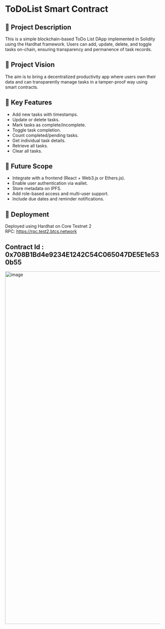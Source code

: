 # ToDoList Smart Contract

## 📝 Project Description
This is a simple blockchain-based ToDo List DApp implemented in Solidity using the Hardhat framework. Users can add, update, delete, and toggle tasks on-chain, ensuring transparency and permanence of task records.

## 🎯 Project Vision
The aim is to bring a decentralized productivity app where users own their data and can transparently manage tasks in a tamper-proof way using smart contracts.

## 🔑 Key Features
- Add new tasks with timestamps.
- Update or delete tasks.
- Mark tasks as complete/incomplete.
- Toggle task completion.
- Count completed/pending tasks.
- Get individual task details.
- Retrieve all tasks.
- Clear all tasks.

## 🚀 Future Scope
- Integrate with a frontend (React + Web3.js or Ethers.js).
- Enable user authentication via wallet.
- Store metadata on IPFS.
- Add role-based access and multi-user support.
- Include due dates and reminder notifications.

## 🔧 Deployment
Deployed using Hardhat on Core Testnet 2  
RPC: https://rpc.test2.btcs.network


## Contract Id : 0x708B1Bd4e9234E1242C54C065047DE5E1e530b55

<img width="1149" alt="image" src="https://github.com/user-attachments/assets/2a15ee13-7771-476b-9c80-2ab78378f4c1" />
